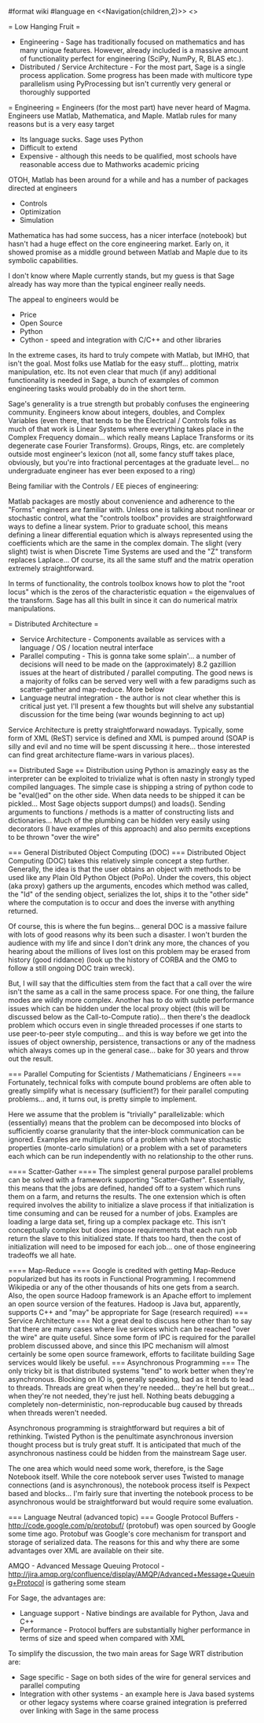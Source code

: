 #format wiki
#language en
<<Navigation(children,2)>> <<TableOfContents>>

= Low Hanging Fruit =
 * Engineering - Sage has traditionally focused on mathematics and has many unique features.  However, already included is a massive amount of functionality perfect for engineering (SciPy, NumPy, R, BLAS etc.).
 * Distributed / Service Architecture - For the most part, Sage is a single process application.  Some progress has been made with multicore type parallelism using PyProcessing but isn't currently very general or thoroughly supported

= Engineering =
Engineers (for the most part) have never heard of Magma.  Engineers use Matlab, Mathematica, and Maple.  Matlab rules for many reasons but is a very easy target

 * Its language sucks.  Sage uses Python
 * Difficult to extend
 * Expensive - although this needs to be qualified, most schools have reasonable access due to Mathworks academic pricing

OTOH, Matlab has been around for a while and has a number of packages directed at engineers

 * Controls
 * Optimization
 * Simulation

Mathematica has had some success, has a nicer interface (notebook) but hasn't had a huge effect on the core engineering market.  Early on, it showed promise as a middle ground between Matlab and Maple due to its symbolic capabilities.

I don't know where Maple currently stands, but my guess is that Sage already has way more than the typical engineer really needs.

The appeal to engineers would be

 * Price
 * Open Source
 * Python
 * Cython - speed and integration with C/C++ and other libraries

In the extreme cases, its hard to truly compete with Matlab, but IMHO, that isn't the goal.  Most folks use Matlab for the easy stuff... plotting, matrix manipulation, etc.  Its not even clear that much (if any) additional functionality is needed in Sage, a bunch of examples of common engineering tasks would probably do in the short term.

Sage's generality is a true strength but probably confuses the engineering community.  Engineers know about integers, doubles, and Complex Variables (even there, that tends to be the Electrical / Controls folks as much of that work is Linear Systems where everything takes place in the Complex Frequency domain... which really means Laplace Transforms or its degenerate case Fourier Transforms).  Groups, Rings, etc. are completely outside most engineer's lexicon (not all, some fancy stuff takes place, obviously, but you're into fractional percentages at the graduate level... no undergraduate engineer has ever been exposed to a ring)

Being familiar with the Controls / EE pieces of engineering:

Matlab packages are mostly about convenience and adherence to the "Forms" engineers are familiar with.  Unless one is talking about nonlinear or stochastic control, what the "controls toolbox" provides are straightforward ways to define a linear system.  Prior to graduate school, this means defining a linear differential equation which is always represented using the coefficients which are the same in the complex domain.  The slight (very slight) twist is when Discrete Time Systems are used and the "Z" transform replaces Laplace... Of course, its all the same stuff and the matrix operation extremely straightforward.

In terms of functionality, the controls toolbox knows how to plot the "root locus" which is the zeros of the characteristic equation = the eigenvalues of the transform.  Sage has all this built in since it can do numerical matrix manipulations.

= Distributed Architecture =
 * Service Architecture - Components available as services with a language / OS / location neutral interface
 * Parallel computing - This is gonna take some splain'... a number of decisions will need to be made on the (approximately) 8.2 gazillion issues at the heart of distributed / parallel computing.  The good news is a majority of folks can be served very well with a few paradigms such as scatter-gather and map-reduce.  More below
 * Language neutral integration - the author is not clear whether this is critical just yet.  I'll present a few thoughts but will shelve any substantial discussion for the time being (war wounds beginning to act up)

Service Architecture is pretty straightforward nowadays.  Typically, some form of XML (ReST) service is defined and XML is pumped around (SOAP is silly and evil and no time will be spent discussing it here... those interested can find great architecture flame-wars in various places).

== Distributed Sage ==
Distribution using Python is amazingly easy as the interpreter can be exploited to trivialize what is often nasty in strongly typed compiled languages.  The simple case is shipping a string of python code to be "eval()ed" on the other side.  When data needs to be shipped it can be pickled... Most Sage objects support dumps() and loads().  Sending arguments to functions / methods is a matter of constructing lists and dictionaries... Much of the plumbing can be hidden very easily using decorators (I have examples of this approach) and also permits exceptions to be thrown "over the wire"

=== General Distributed Object Computing (DOC) ===
Distributed Object Computing (DOC) takes this relatively simple concept a step further.  Generally, the idea is that the user obtains an object with methods to be used like any Plain Old Python Object (PoPo).  Under the covers, this object (aka proxy) gathers up the arguments, encodes which method was called, the "Id" of the sending object, serializes the lot, ships it to the "other side" where the computation is to occur and does the inverse with anything returned.

Of course, this is where the fun begins... general DOC is a massive failure with lots of good reasons why its been such a disaster. I won't burden the audience with my life and since I don't drink any more, the chances of you hearing about the millions of lives lost on this problem may be erased from history (good riddance) (look up the history of CORBA and the OMG to follow a still ongoing DOC train wreck).

But, I will say that the difficulties stem from the fact that a call over the wire isn't the same as a call in the same process space.  For one thing, the failure modes are wildly more complex.  Another has to do with subtle performance issues which can be hidden under the local proxy object (this will be discussed below as the Call-to-Compute ratio)...  then there's the deadlock problem which occurs even in single threaded processes if one starts to use peer-to-peer style computing... and this is way before we get into the issues of object ownership, persistence, transactions or any of the madness which always comes up in the general case... bake for 30 years and throw out the result.

=== Parallel Computing for Scientists / Mathematicians / Engineers ===
Fortunately, technical folks with compute bound problems are often able to greatly simplify what is necessary (sufficient?) for their parallel computing problems... and, it turns out, is pretty simple to implement.

Here we assume that the problem is "trivially" parallelizable: which (essentially) means that the problem can be decomposed into blocks of sufficiently coarse granularity that the inter-block communication can be ignored.  Examples are multiple runs of a problem which have stochastic properties (monte-carlo simulation) or a problem with a set of parameters each which can be run independently with no relationship to the other runs.

==== Scatter-Gather ====
The simplest general purpose parallel problems can be solved with a framework supporting "Scatter-Gather".  Essentially, this means that the jobs are defined, handed off to a system which runs them on a farm, and returns the results.  The one extension which is often required involves the ability to initialize a slave process if that initialization is time consuming and can be reused for a number of jobs.  Examples are loading a large data set, firing up a complex package etc.  This isn't conceptually complex but does impose requirements that each run job return the slave to this initialized state.  If thats too hard, then the cost of initialization will need to be imposed for each job... one of those engineering tradeoffs we all hate.

==== Map-Reduce ====
Google is credited with getting Map-Reduce popularized but has its roots in Functional Programming.  I recommend Wikipedia or any of the other thousands of hits one gets from a search.  Also, the open source Hadoop framework is an Apache effort to implement an open source version of the features.  Hadoop is Java but, apparently, supports C++ and "may" be appropriate for Sage (research required)
=== Service Architecture ===
Not a great deal to discuss here other than to say that there are many cases where live services which can be reached "over the wire" are quite useful.  Since some form of IPC is required for the parallel problem discussed above, and since this IPC mechanism will almost certainly be some open source framework, efforts to facilitate building Sage services would likely be useful.
=== Asynchronous Programming ===
The only tricky bit is that distributed systems "tend" to work better when they're asynchronous. Blocking on IO is, generally speaking, bad as it tends to lead to threads.  Threads are great when they're needed... they're hell but great... when they're not needed, they're just hell. Nothing beats debugging a completely non-deterministic, non-reproducable bug caused by threads when threads weren't needed.

Asynchronous programming is straightforward but requires a bit of rethinking.  Twisted Python is the penultimate asynchronous inversion thought process but is truly great stuff.  It is anticipated that much of the asynchronous nastiness could be hidden from the mainstream Sage user.

The one area which would need some work, therefore, is the Sage Notebook itself.  While the core notebook server uses Twisted to manage connections (and is asynchronous), the notebook process itself is Pexpect based and blocks...  I'm fairly sure that inverting the notebook process to be asynchronous would be straightforward but would require some evaluation.

=== Language Neutral (advanced topic) ===
Google Protocol Buffers - http://code.google.com/p/protobuf/ (protobuf) was open sourced by Google some time ago.  Protobuf was Google's core mechanism for transport and storage of serialized data.  The reasons for this and why there are some advantages over XML are available on their site.

AMQO - Advanced Message Queuing Protocol - http://jira.amqp.org/confluence/display/AMQP/Advanced+Message+Queuing+Protocol is gathering some steam

For Sage, the advantages are:

 * Language support - Native bindings are available for Python, Java and C++
 * Performance - Protocol buffers are substantially higher performance in terms of size and speed when compared with XML

To simplify the discussion, the two main areas for Sage WRT distribution are:

 * Sage specific - Sage on both sides of the wire for general services and parallel computing
 * Integration with other systems - an example here is Java based systems or other legacy systems where coarse grained integration is preferred over linking with Sage in the same process
